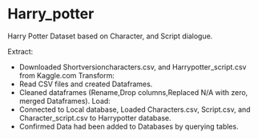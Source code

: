 # Harry_potter
Harry Potter Dataset based on Character, and Script dialogue.

Extract:
 - Downloaded Shortversioncharacters.csv, and Harrypotter_script.csv from Kaggle.com
Transform:
 - Read CSV files and created Dataframes.
 - Cleaned dataframes (Rename,Drop columns,Replaced N/A with zero, merged Dataframes).
Load:
 - Connected to Local database, Loaded Characters.csv, Script.csv, and Character_script.csv to Harrypotter database.
 - Confirmed Data had been added to Databases by querying tables.
